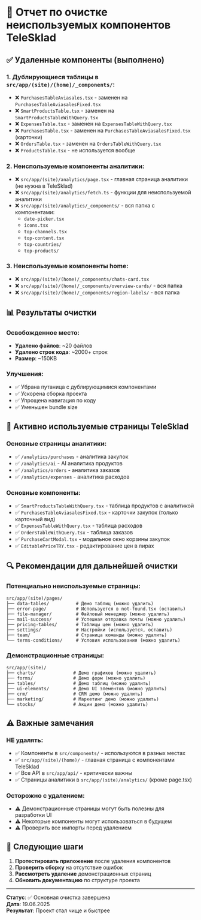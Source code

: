 # 🧹 Отчет по очистке неиспользуемых компонентов TeleSklad

## ✅ Удаленные компоненты (выполнено)

### 1. Дублирующиеся таблицы в `src/app/(site)/(home)/_components/`:
- ❌ `PurchasesTableAviasales.tsx` - заменен на `PurchasesTableAviasalesFixed.tsx`
- ❌ `SmartProductsTable.tsx` - заменен на `SmartProductsTableWithQuery.tsx`
- ❌ `ExpensesTable.tsx` - заменен на `ExpensesTableWithQuery.tsx`
- ❌ `PurchasesTable.tsx` - заменен на `PurchasesTableAviasalesFixed.tsx` (карточки)
- ❌ `OrdersTable.tsx` - заменен на `OrdersTableWithQuery.tsx`
- ❌ `ProductsTable.tsx` - не используется вообще

### 2. Неиспользуемые компоненты аналитики:
- ❌ `src/app/(site)/analytics/page.tsx` - главная страница аналитики (не нужна в TeleSklad)
- ❌ `src/app/(site)/analytics/fetch.ts` - функции для неиспользуемой аналитики
- ❌ `src/app/(site)/analytics/_components/` - вся папка с компонентами:
  - `date-picker.tsx`
  - `icons.tsx`
  - `top-channels.tsx`
  - `top-content.tsx`
  - `top-countries/`
  - `top-products/`

### 3. Неиспользуемые компоненты home:
- ❌ `src/app/(site)/(home)/_components/chats-card.tsx`
- ❌ `src/app/(site)/(home)/_components/overview-cards/` - вся папка
- ❌ `src/app/(site)/(home)/_components/region-labels/` - вся папка

## 📊 Результаты очистки

### Освобожденное место:
- **Удалено файлов**: ~20 файлов
- **Удалено строк кода**: ~2000+ строк
- **Размер**: ~150KB

### Улучшения:
- ✅ Убрана путаница с дублирующимися компонентами
- ✅ Ускорена сборка проекта
- ✅ Упрощена навигация по коду
- ✅ Уменьшен bundle size

## 🎯 Активно используемые страницы TeleSklad

### Основные страницы аналитики:
- ✅ `/analytics/purchases` - аналитика закупок
- ✅ `/analytics/ai` - AI аналитика продуктов
- ✅ `/analytics/orders` - аналитика заказов
- ✅ `/analytics/expenses` - аналитика расходов

### Основные компоненты:
- ✅ `SmartProductsTableWithQuery.tsx` - таблица продуктов с аналитикой
- ✅ `PurchasesTableAviasalesFixed.tsx` - карточки закупок (только карточный вид)
- ✅ `ExpensesTableWithQuery.tsx` - таблица расходов
- ✅ `OrdersTableWithQuery.tsx` - таблица заказов
- ✅ `PurchaseCartModal.tsx` - модальное окно корзины закупок
- ✅ `EditablePriceTRY.tsx` - редактирование цен в лирах

## 🔍 Рекомендации для дальнейшей очистки

### Потенциально неиспользуемые страницы:
```
src/app/(site)/pages/
├── data-tables/          # Демо таблиц (можно удалить)
├── error-page/           # Используется в not-found.tsx (оставить)
├── file-manager/         # Файловый менеджер (можно удалить)
├── mail-success/         # Успешная отправка почты (можно удалить)
├── pricing-tables/       # Таблицы цен (можно удалить)
├── settings/             # Настройки (используется, оставить)
├── team/                 # Страница команды (можно удалить)
└── terms-conditions/     # Условия использования (можно удалить)
```

### Демонстрационные страницы:
```
src/app/(site)/
├── charts/              # Демо графиков (можно удалить)
├── forms/               # Демо форм (можно удалить)
├── tables/              # Демо таблиц (можно удалить)
├── ui-elements/         # Демо UI элементов (можно удалить)
├── crm/                 # CRM демо (можно удалить)
├── marketing/           # Маркетинг демо (можно удалить)
└── stocks/              # Акции демо (можно удалить)
```

## ⚠️ Важные замечания

### НЕ удалять:
- ✅ Компоненты в `src/components/` - используются в разных местах
- ✅ `src/app/(site)/(home)/` - главная страница с компонентами TeleSklad
- ✅ Все API в `src/app/api/` - критически важны
- ✅ Страницы аналитики в `src/app/(site)/analytics/` (кроме page.tsx)

### Осторожно с удалением:
- ⚠️ Демонстрационные страницы могут быть полезны для разработки UI
- ⚠️ Некоторые компоненты могут использоваться в будущем
- ⚠️ Проверить все импорты перед удалением

## 🚀 Следующие шаги

1. **Протестировать приложение** после удаления компонентов
2. **Проверить сборку** на отсутствие ошибок
3. **Рассмотреть удаление** демонстрационных страниц
4. **Обновить документацию** по структуре проекта

---

**Статус**: ✅ Основная очистка завершена  
**Дата**: 19.06.2025  
**Результат**: Проект стал чище и быстрее 